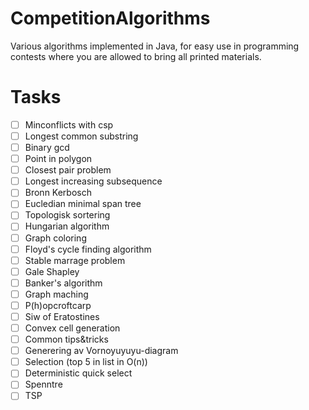CompetitionAlgorithms
=====================

Various algorithms implemented in Java, for easy use in programming contests where you are allowed to bring all printed materials.


Tasks
===

- [ ] Minconflicts with csp
- [ ] Longest common substring
- [ ] Binary gcd
- [ ] Point in polygon
- [ ] Closest pair problem
- [ ] Longest increasing subsequence
- [ ] Bronn Kerbosch
- [ ] Eucledian minimal span tree
- [ ] Topologisk sortering
- [ ] Hungarian algorithm
- [ ] Graph coloring
- [ ] Floyd's cycle finding algorithm
- [ ] Stable marrage problem
- [ ] Gale Shapley
- [ ] Banker's algorithm
- [ ] Graph maching
- [ ] P(h)opcroftcarp
- [ ] Siw of Eratostines
- [ ] Convex cell generation
- [ ] Common tips&tricks
- [ ] Generering av Vornoyuyuyu-diagram
- [ ] Selection (top 5 in list in O(n))
- [ ] Deterministic quick select
- [ ] Spenntre
- [ ] TSP
